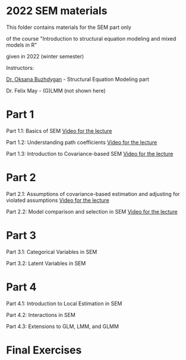 # 2022  SEM materials

This folder contains materials for the SEM part only

of the course
"Introduction to structural equation modeling and mixed models in R"

given in 2022 (winter semester)

Instructors:

[Dr. Oksana Buzhdygan](https://www.bcp.fu-berlin.de/en/biologie/arbeitsgruppen/botanik/ag_tietjen/People/wissenschaftliche_mitarbeiter/Buzhdygan/index.html) - Structural Equation Modeling part

Dr. Felix May - (G)LMM (not shown here)


# Part 1

Part 1.1: Basics of SEM [Video for the lecture](https://youtu.be/y1JajRMT9io)

Part 1.2: Understanding path coefficients [Video for the lecture](https://youtu.be/7UHu8udL7WI)

Part 1.3: Introduction to Covariance-based SEM [Video for the lecture](https://youtu.be/t9_LGfC-Cso)

# Part 2

Part 2.1: Assumptions of covariance-based estimation and adjusting for violated assumptions [Video for the lecture](https://youtu.be/30bNyHE-bSs)

Part 2.2: Model comparison and selection in SEM [Video for the lecture](https://youtu.be/hWvdSvmmtuQ)


# Part 3

Part 3.1: Categorical Variables in SEM

Part 3.2: Latent Variables in SEM


# Part 4

Part 4.1: Introduction to Local Estimation in SEM 


Part 4.2: Interactions in SEM 


Part 4.3: Extensions to GLM, LMM, and GLMM


# Final Exercises